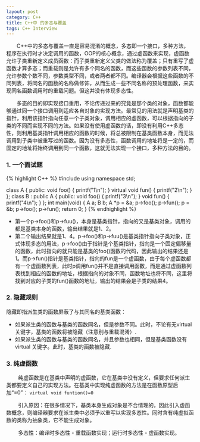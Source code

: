 ```yaml
---
layout: post
category: C++
title: C++中 的多态与覆盖
tags: C++ Interview
---
```


&emsp;&emsp;C++中的多态与覆盖一直是容易混淆的概念，多态即一个接口，多种方法，程序在执行时才决定调用的函数，OOP的核心概念，通过虚函数来实现，虚函数允许子类重新定义成员函数：而子类重新定义父类的做法称为覆盖；只有重写了虚函数才算多态；而重载则是允许有多个同名的函数，而这些函数的参数列表不同，允许参数个数不同，参数类型不同，或者两者都不同。编译器会根据这些函数的不同列表，将同名的函数的名称做修饰，从而生成一些不同名称的预处理函数，来实现同名函数调用时的重载问题。但这并没有体现多态性。

<!--more-->

&emsp;&emsp;多态的目的即实现接口重用，不论传递过来的究竟是那个类的对象，函数都能够通过同一个接口调用到适应各自对象的实现方法。最常见的用法就是声明基类的指针，利用该指针指向任意一个子类对象，调用相应的虚函数，可以根据指向的子类的不同而实现不同的方法。如果没有使用虚函数的话，即没有利用C++多态性，则利用基类指针调用相应的函数的时候，将总被限制在基类函数本身，而无法调用到子类中被重写过的函数。因为没有多态性，函数调用的地址将是一定的，而固定的地址将始终调用到同一个函数，这就无法实现一个接口，多种方法的目的。

### 1. 一个面试题

{% highlight C++ %}
#include<iostream>
using namespace std;

class A
{
public:
	void foo()
	{
		printf("1\n");
	}
	virtual void fun()
	{
		printf("2\n");
	}
};
class B : public A
{
public:
	void foo()
	{
		printf("3\n");
	}
	void fun()
	{
		printf("4\n");
	}
};
int main(void)
{
	A a;
	B b;
	A *p = &a;
	p->foo();
	p->fun();
	p = &b;
	p->foo();
	p->fun();
	return 0;
}
{% endhighlight %}

* 第一个p->foo()和p->fuu()，本身是基类指针，指向的又是基类对象，调用的都是基类本身的函数，输出结果就是1、2。
*  第二个输出结果就是1、4。p->foo()和p->fuu()是基类指针指向子类对象，正式体现多态的用法，p->foo()由于指针是个基类指针，指向是一个固定偏移量的函数，此时指向的就只能是基类的foo()函数的代码，因此输出的结果还是1。而p->fun()指针是基类指针，指向的fun是一个虚函数，由于每个虚函数都有一个虚函数列表，此时p调用fun()并不是直接调用函数，而是通过虚函数列表找到相应的函数的地址，根据指向的对象不同，函数地址也将不同，这里将找到对应的子类的fun()函数的地址，输出的结果会是子类的结果4。

### 2. 隐藏规则

隐藏即指派生类的函数屏蔽了与其同名的基类函数：

* 如果派生类的函数与基类的函数同名，但是参数不同。此时，不论有无virtual
关键字，基类的函数将被隐藏（注意别与重载混淆）.
* 如果派生类的函数与基类的函数同名，并且参数也相同，但是基类函数没有virtual
关键字。此时，基类的函数被隐藏.

### 3. 纯虚函数

&emsp;&emsp; 纯虚函数是在基类中声明的虚函数，它在基类中没有定义，但要求任何派生类都要定义自己的实现方法。在基类中实现纯虚函数的方法是在函数原型后加“=0”： `virtual void funtion()=0` 

&emsp;&emsp; 引入原因：在很多情况下，基类本身生成对象是不合情理的，因此引入虚函数概念，则编译器要求在派生类中必须予以重写以实现多态性。同时含有纯虚拟函数的类称为抽象类，它不能生成对象。

&emsp;&emsp; 多态性：编译时多态性 - 重载函数实现；运行时多态性 - 虚函数实现。
